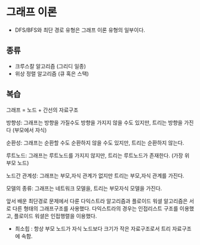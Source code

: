 # 그래프 이론

- DFS/BFS와 최단 경로 유형은 그래프 이론 유형의 일부이다.

## 종류

- 크루스칼 알고리즘 (그리디 일종)
- 위상 정렬 알고리즘 (큐 혹은 스택)

## 복습

그래프 = 노드 + 간선의 자료구조

방향성: 그래프는 방향을 가질수도 방향을 가지지 않을 수도 있지만, 트리는 방향을 가진다 (부모에서 자식)

순환성: 그래프는 순환할 수도 순환하지 않을 수도 있지만, 트리는 순환하지 않는다.

루트노드: 그래프는 루트노드를 가지지 않지만, 트리는 루트노드가 존재한다. (가장 위 부모 노드)

노드간 관계성: 그래프는 부모,자식 관계가 없지만 트리는 부모,자식 관계를 가진다.

모델의 종류: 그래프는 네트워크 모델을, 트리는 부모자식 모델을 가진다.

앞서 배운 최단경로 문제에서 다룬 다익스트라 알고리즘과 플로이드 워셜 알고리즘은 서로 다른 형태의 그래프구조를 사용했다. 다익스트라의 경우는 인접리스트 구조를 이용했고, 플로이드 워셜은 인접행렬을 이용했다.

- 최소힙 : 항상 부모 노드가 자식 노드보다 크기가 작은 자료구조로서 트리 자료구조에 속함.
